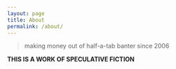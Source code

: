 ```yaml
---
layout: page
title: About
permalink: /about/
---
```


> making money out of half-a-tab banter since 2006

**THIS IS A WORK OF SPECULATIVE FICTION**
